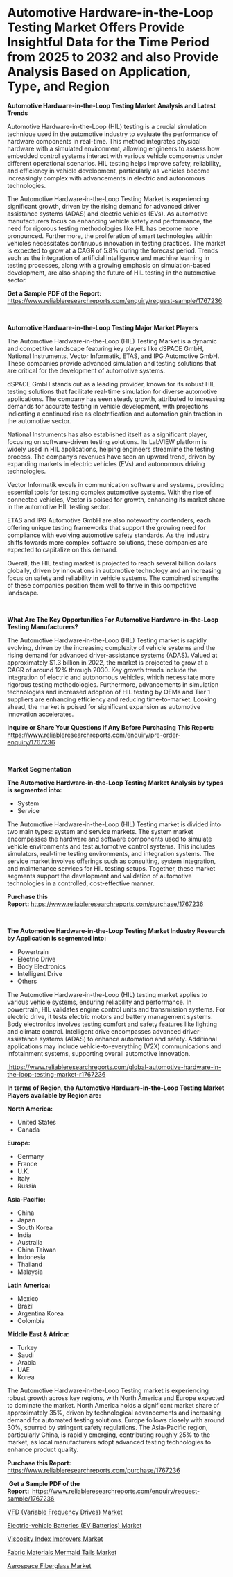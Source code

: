 <p><h1>Automotive Hardware-in-the-Loop Testing Market Offers Provide Insightful Data for the Time Period from 2025 to 2032 and also Provide Analysis Based on Application, Type, and Region</h1></p><p><strong>Automotive Hardware-in-the-Loop Testing Market Analysis and Latest Trends</strong></p>
<p><p>Automotive Hardware-in-the-Loop (HIL) testing is a crucial simulation technique used in the automotive industry to evaluate the performance of hardware components in real-time. This method integrates physical hardware with a simulated environment, allowing engineers to assess how embedded control systems interact with various vehicle components under different operational scenarios. HIL testing helps improve safety, reliability, and efficiency in vehicle development, particularly as vehicles become increasingly complex with advancements in electric and autonomous technologies.</p><p>The Automotive Hardware-in-the-Loop Testing Market is experiencing significant growth, driven by the rising demand for advanced driver assistance systems (ADAS) and electric vehicles (EVs). As automotive manufacturers focus on enhancing vehicle safety and performance, the need for rigorous testing methodologies like HIL has become more pronounced. Furthermore, the proliferation of smart technologies within vehicles necessitates continuous innovation in testing practices. The market is expected to grow at a CAGR of 5.8% during the forecast period. Trends such as the integration of artificial intelligence and machine learning in testing processes, along with a growing emphasis on simulation-based development, are also shaping the future of HIL testing in the automotive sector.</p></p>
<p><strong>Get a Sample PDF of the Report:&nbsp;</strong> <a href="https://www.reliableresearchreports.com/enquiry/request-sample/1767236?utm_campaign=11&utm_medium=2&utm_source=Github&utm_content=ia&utm_term=30012025&utm_id=automotive-hardware-in-the-loop-testing">https://www.reliableresearchreports.com/enquiry/request-sample/1767236</a></p>
<p>&nbsp;</p>
<p><strong>Automotive Hardware-in-the-Loop Testing Major Market Players</strong></p>
<p><p>The Automotive Hardware-in-the-Loop (HIL) Testing Market is a dynamic and competitive landscape featuring key players like dSPACE GmbH, National Instruments, Vector Informatik, ETAS, and IPG Automotive GmbH. These companies provide advanced simulation and testing solutions that are critical for the development of automotive systems.</p><p>dSPACE GmbH stands out as a leading provider, known for its robust HIL testing solutions that facilitate real-time simulation for diverse automotive applications. The company has seen steady growth, attributed to increasing demands for accurate testing in vehicle development, with projections indicating a continued rise as electrification and automation gain traction in the automotive sector.</p><p>National Instruments has also established itself as a significant player, focusing on software-driven testing solutions. Its LabVIEW platform is widely used in HIL applications, helping engineers streamline the testing process. The company’s revenues have seen an upward trend, driven by expanding markets in electric vehicles (EVs) and autonomous driving technologies.</p><p>Vector Informatik excels in communication software and systems, providing essential tools for testing complex automotive systems. With the rise of connected vehicles, Vector is poised for growth, enhancing its market share in the automotive HIL testing sector.</p><p>ETAS and IPG Automotive GmbH are also noteworthy contenders, each offering unique testing frameworks that support the growing need for compliance with evolving automotive safety standards. As the industry shifts towards more complex software solutions, these companies are expected to capitalize on this demand.</p><p>Overall, the HIL testing market is projected to reach several billion dollars globally, driven by innovations in automotive technology and an increasing focus on safety and reliability in vehicle systems. The combined strengths of these companies position them well to thrive in this competitive landscape.</p></p>
<p>&nbsp;</p>
<p><strong>What Are The Key Opportunities For Automotive Hardware-in-the-Loop Testing Manufacturers?</strong></p>
<p><p>The Automotive Hardware-in-the-Loop (HIL) Testing market is rapidly evolving, driven by the increasing complexity of vehicle systems and the rising demand for advanced driver-assistance systems (ADAS). Valued at approximately $1.3 billion in 2022, the market is projected to grow at a CAGR of around 12% through 2030. Key growth trends include the integration of electric and autonomous vehicles, which necessitate more rigorous testing methodologies. Furthermore, advancements in simulation technologies and increased adoption of HIL testing by OEMs and Tier 1 suppliers are enhancing efficiency and reducing time-to-market. Looking ahead, the market is poised for significant expansion as automotive innovation accelerates.</p></p>
<p><strong>Inquire or Share Your Questions If Any Before Purchasing This Report:</strong> <a href="https://www.reliableresearchreports.com/enquiry/pre-order-enquiry/1767236?utm_campaign=11&utm_medium=2&utm_source=Github&utm_content=ia&utm_term=30012025&utm_id=automotive-hardware-in-the-loop-testing">https://www.reliableresearchreports.com/enquiry/pre-order-enquiry/1767236</a></p>
<p>&nbsp;</p>
<p><strong>Market Segmentation</strong></p>
<p><strong>The Automotive Hardware-in-the-Loop Testing Market Analysis by types is segmented into:</strong></p>
<p><ul><li>System</li><li>Service</li></ul></p>
<p><p>The Automotive Hardware-in-the-Loop (HIL) Testing market is divided into two main types: system and service markets. The system market encompasses the hardware and software components used to simulate vehicle environments and test automotive control systems. This includes simulators, real-time testing environments, and integration systems. The service market involves offerings such as consulting, system integration, and maintenance services for HIL testing setups. Together, these market segments support the development and validation of automotive technologies in a controlled, cost-effective manner.</p></p>
<p><strong>Purchase this Report:&nbsp;</strong><a href="https://www.reliableresearchreports.com/purchase/1767236?utm_campaign=11&utm_medium=2&utm_source=Github&utm_content=ia&utm_term=30012025&utm_id=automotive-hardware-in-the-loop-testing">https://www.reliableresearchreports.com/purchase/1767236</a></p>
<p>&nbsp;</p>
<p><strong>The Automotive Hardware-in-the-Loop Testing Market Industry Research by Application is segmented into:</strong></p>
<p><ul><li>Powertrain</li><li>Electric Drive</li><li>Body Electronics</li><li>Intelligent Drive</li><li>Others</li></ul></p>
<p><p>The Automotive Hardware-in-the-Loop (HIL) testing market applies to various vehicle systems, ensuring reliability and performance. In powertrain, HIL validates engine control units and transmission systems. For electric drive, it tests electric motors and battery management systems. Body electronics involves testing comfort and safety features like lighting and climate control. Intelligent drive encompasses advanced driver-assistance systems (ADAS) to enhance automation and safety. Additional applications may include vehicle-to-everything (V2X) communications and infotainment systems, supporting overall automotive innovation.</p></p>
<p><a href="https://www.reliableresearchreports.com/global-automotive-hardware-in-the-loop-testing-market-r1767236?utm_campaign=11&utm_medium=2&utm_source=Github&utm_content=ia&utm_term=30012025&utm_id=automotive-hardware-in-the-loop-testing">&nbsp;https://www.reliableresearchreports.com/global-automotive-hardware-in-the-loop-testing-market-r1767236</a></p>
<p><strong>In terms of Region, the Automotive Hardware-in-the-Loop Testing Market Players available by Region are:</strong></p>
<p>
    <p> <strong> North America: </strong>
        <ul>
            <li>United States</li>
            <li>Canada</li>
        </ul>
        </p> 
    <p> <strong> Europe: </strong>
        <ul>
            <li>Germany</li>
            <li>France</li>
            <li>U.K.</li>
            <li>Italy</li>
            <li>Russia</li>
        </ul>
        </p> 
    <p> <strong> Asia-Pacific: </strong>
        <ul>
            <li>China</li>
            <li>Japan</li>
            <li>South Korea</li>
            <li>India</li>
            <li>Australia</li>
            <li>China Taiwan</li>
            <li>Indonesia</li>
            <li>Thailand</li>
            <li>Malaysia</li>
        </ul>
        </p> 
    <p> <strong> Latin America: </strong>
        <ul>
            <li>Mexico</li>
            <li>Brazil</li>
            <li>Argentina Korea</li>
            <li>Colombia</li>
        </ul>
        </p> 
    <p> <strong> Middle East & Africa: </strong>
        <ul>
            <li>Turkey</li>
            <li>Saudi</li>
            <li>Arabia</li>
            <li>UAE</li>
            <li>Korea</li>
        </ul>
    </p>
    </p>
<p><p>The Automotive Hardware-in-the-Loop Testing market is experiencing robust growth across key regions, with North America and Europe expected to dominate the market. North America holds a significant market share of approximately 35%, driven by technological advancements and increasing demand for automated testing solutions. Europe follows closely with around 30%, spurred by stringent safety regulations. The Asia-Pacific region, particularly China, is rapidly emerging, contributing roughly 25% to the market, as local manufacturers adopt advanced testing technologies to enhance product quality.</p></p>
<p><strong>Purchase this Report: </strong><a href="https://www.reliableresearchreports.com/purchase/1767236?utm_campaign=11&utm_medium=2&utm_source=Github&utm_content=ia&utm_term=30012025&utm_id=automotive-hardware-in-the-loop-testing">https://www.reliableresearchreports.com/purchase/1767236</a></p>
<p>&nbsp;<strong>Get a Sample PDF of the Report:&nbsp;&nbsp;</strong><a href="https://www.reliableresearchreports.com/enquiry/request-sample/1767236?utm_campaign=11&utm_medium=2&utm_source=Github&utm_content=ia&utm_term=30012025&utm_id=automotive-hardware-in-the-loop-testing">https://www.reliableresearchreports.com/enquiry/request-sample/1767236</a></p>
<p><strong></strong></p>
<p><p><a href="https://www.linkedin.com/pulse/vfd-variable-frequency-drives-market-size-expansion-analysis-nzhie?utm_campaign=11&utm_medium=2&utm_source=Github&utm_content=ia&utm_term=30012025&utm_id=automotive-hardware-in-the-loop-testing">VFD (Variable Frequency Drives) Market</a></p><p><a href="https://www.linkedin.com/pulse/future-electric-vehicle-batteries-ev-market-key-growth-drivers-nh8we?utm_campaign=11&utm_medium=2&utm_source=Github&utm_content=ia&utm_term=30012025&utm_id=automotive-hardware-in-the-loop-testing">Electric-vehicle Batteries (EV Batteries) Market</a></p><p><a href="https://github.com/tamvrosiya/Market-Research-Report-List-6/blob/main/viscosity-index-improvers-market.md?utm_campaign=11&utm_medium=2&utm_source=Github&utm_content=ia&utm_term=30012025&utm_id=automotive-hardware-in-the-loop-testing">Viscosity Index Improvers Market</a></p><p><a href="https://www.linkedin.com/pulse/future-growth-prospects-fabric-materials-mermaid-tails-market-gbxre?utm_campaign=11&utm_medium=2&utm_source=Github&utm_content=ia&utm_term=30012025&utm_id=automotive-hardware-in-the-loop-testing">Fabric Materials Mermaid Tails Market</a></p><p><a href="https://github.com/pizolina/Market-Research-Report-List-6/blob/main/aerospace-fiberglass-market.md?utm_campaign=11&utm_medium=2&utm_source=Github&utm_content=ia&utm_term=30012025&utm_id=automotive-hardware-in-the-loop-testing">Aerospace Fiberglass Market</a></p></p>